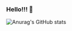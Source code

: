 ### Hello!!! 👋

![Anurag's GitHub stats](https://github-readme-stats.vercel.app/api?username=ffmilanez&theme=dark&show_icons=true)
